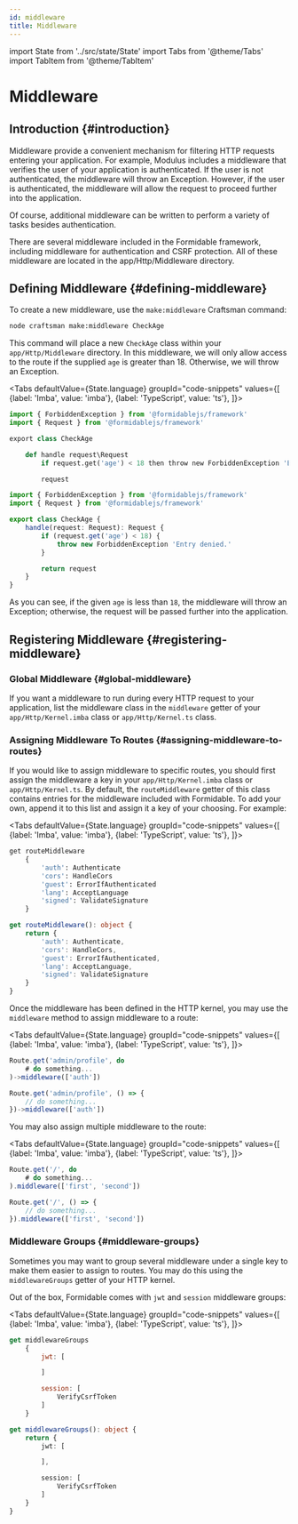 ```yaml
---
id: middleware
title: Middleware
---
```


import State from '../src/state/State'
import Tabs from '@theme/Tabs'
import TabItem from '@theme/TabItem'

# Middleware

## Introduction {#introduction}

Middleware provide a convenient mechanism for filtering HTTP requests entering your application. For example, Modulus includes a middleware that verifies the user of your application is authenticated. If the user is not authenticated, the middleware will throw an Exception. However, if the user is authenticated, the middleware will allow the request to proceed further into the application.

Of course, additional middleware can be written to perform a variety of tasks besides authentication.

There are several middleware included in the Formidable framework, including middleware for authentication and CSRF protection. All of these middleware are located in the app/Http/Middleware directory.


## Defining Middleware {#defining-middleware}

To create a new middleware, use the `make:middleware` Craftsman command:

```bash
node craftsman make:middleware CheckAge
```

This command will place a new `CheckAge` class within your `app/Http/Middleware` directory. In this middleware, we will only allow access to the route if the supplied `age` is greater than 18. Otherwise, we will throw an Exception.

<Tabs
    defaultValue={State.language}
	groupId="code-snippets"
    values={[
        {label: 'Imba', value: 'imba'},
        {label: 'TypeScript', value: 'ts'},
    ]}>
<TabItem value="imba">

```py title="app/Http/Middleware/CheckAge.imba" {7}
import { ForbiddenException } from '@formidablejs/framework'
import { Request } from '@formidablejs/framework'

export class CheckAge

	def handle request\Request
		if request.get('age') < 18 then throw new ForbiddenException 'Entry denied.'

		request
```

</TabItem>
<TabItem value="ts">

```ts title="app/Http/Middleware/CheckAge.ts" {6,7,8}
import { ForbiddenException } from '@formidablejs/framework'
import { Request } from '@formidablejs/framework'

export class CheckAge {
	handle(request: Request): Request {
		if (request.get('age') < 18) {
			throw new ForbiddenException 'Entry denied.'
		}

		return request
	}
}
```

</TabItem>
</Tabs>

As you can see, if the given `age` is less than `18`, the middleware will throw an Exception; otherwise, the request will be passed further into the application.

## Registering Middleware {#registering-middleware}

### Global Middleware {#global-middleware}

If you want a middleware to run during every HTTP request to your application, list the middleware class in the `middleware` getter of your `app/Http/Kernel.imba` class or `app/Http/Kernel.ts` class.

### Assigning Middleware To Routes {#assigning-middleware-to-routes}

If you would like to assign middleware to specific routes, you should first assign the middleware a key in your `app/Http/Kernel.imba` class or `app/Http/Kernel.ts`. By default, the `routeMiddleware` getter of this class contains entries for the middleware included with Formidable. To add your own, append it to this list and assign it a key of your choosing. For example:

<Tabs
    defaultValue={State.language}
	groupId="code-snippets"
    values={[
        {label: 'Imba', value: 'imba'},
        {label: 'TypeScript', value: 'ts'},
    ]}>
<TabItem value="imba">

```py title="app/Http/Kernel.imba" {3}
get routeMiddleware
	{
		'auth': Authenticate
		'cors': HandleCors
		'guest': ErrorIfAuthenticated
		'lang': AcceptLanguage
		'signed': ValidateSignature
	}
```

</TabItem>
<TabItem value="ts">

```ts title="app/Http/Kernel.ts" {3}
get routeMiddleware(): object {
	return {
		'auth': Authenticate,
		'cors': HandleCors,
		'guest': ErrorIfAuthenticated,
		'lang': AcceptLanguage,
		'signed': ValidateSignature
	}
}
```

</TabItem>
</Tabs>

Once the middleware has been defined in the HTTP kernel, you may use the `middleware` method to assign middleware to a route:

<Tabs
    defaultValue={State.language}
	groupId="code-snippets"
    values={[
        {label: 'Imba', value: 'imba'},
        {label: 'TypeScript', value: 'ts'},
    ]}>
<TabItem value="imba">

```js title="routes/api.imba" {3}
Route.get('admin/profile', do
	# do something...
)->middleware(['auth'])
```

</TabItem>
<TabItem value="ts">

```ts title="routes/api.ts" {3}
Route.get('admin/profile', () => {
	// do something...
})->middleware(['auth'])
```

</TabItem>
</Tabs>

You may also assign multiple middleware to the route:

<Tabs
    defaultValue={State.language}
	groupId="code-snippets"
    values={[
        {label: 'Imba', value: 'imba'},
        {label: 'TypeScript', value: 'ts'},
    ]}>
<TabItem value="imba">

```js title="routes/api.imba" {3}
Route.get('/', do
	# do something...
).middleware(['first', 'second'])
```

</TabItem>
<TabItem value="ts">

```ts title="routes/api.ts" {3}
Route.get('/', () => {
	// do something...
}).middleware(['first', 'second'])
```

</TabItem>
</Tabs>

### Middleware Groups {#middleware-groups}

Sometimes you may want to group several middleware under a single key to make them easier to assign to routes. You may do this using the `middlewareGroups` getter of your HTTP kernel.

Out of the box, Formidable comes with `jwt` and `session` middleware groups:

<Tabs
    defaultValue={State.language}
	groupId="code-snippets"
    values={[
        {label: 'Imba', value: 'imba'},
        {label: 'TypeScript', value: 'ts'},
    ]}>
<TabItem value="imba">

```js title="app/Http/Kernel.imba" {3,7}
get middlewareGroups
	{
		jwt: [

		]

		session: [
			VerifyCsrfToken
		]
	}
```


</TabItem>
<TabItem value="ts">

```ts title="app/Http/Kernel.ts" {3,7}
get middlewareGroups(): object {
	return {
		jwt: [

		],

		session: [
			VerifyCsrfToken
		]
	}
}
```

</TabItem>
</Tabs>
